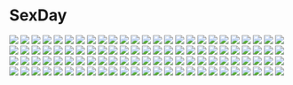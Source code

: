 # SexDay
![](https://konachan.com/image/b265d0532a26e2d0dcd8e8d255b254e7/Konachan.com%20-%20117246%202girls%20blonde_hair%20breasts%20censored%20green_eyes%20green_hair%20kochiya_sanae%20moriya_suwako%20nipples%20pussy%20spread_legs%20touhou%20urine%20yellow_eyes.jpg)
![](https://konachan.com/jpeg/595ce442ee110fc3b6c444d6596d535c/Konachan.com%20-%20181568%2035_%28pixiv%29%20dress%20gloves%20hat%20kanon_%28character%29%20magic%20male%20polychromatic%20red%20red_eyes%20shannon%20socks%20tie%20umineko_no_naku_koro_ni%20weapon.jpg)
![](https://konachan.com/image/b816122bb8a1be062cc846686d451cdb/Konachan.com%20-%2026558%20fruits_basket%20honda_tohru%20kiss%20sohma_kyo.jpeg)
![](https://konachan.com/image/24cf1d1946fca29fe704131f5b77d852/Konachan.com%20-%2051212%202girls%20itou_noiji%20jpeg_artifacts%20maid%20shakugan_no_shana%20shana%20wilhelmina_carmel.jpg)
![](https://konachan.com/image/72dc30e1f5c88c3cbfbde1c9aa0bd57f/Konachan.com%20-%20273992%20ass%20blonde_hair%20blood%20blush%20fang%20kneehighs%20nopan%20school_uniform%20short_hair%20skirt_lift%20toga_himiko%20xiaoshou_xiansheng%20yellow_eyes.jpg)
![](https://konachan.com/jpeg/6d0659dae6791e18693d39deb3cb684f/Konachan.com%20-%2085915%20blue_eyes%20code_geass%20kallen_stadtfeld%20school_uniform%20thighhighs.jpg)
![](https://konachan.com/image/f04eb23a8bf93217fb1adfa6e252f18c/Konachan.com%20-%2026623%20animal_ears%20brown_hair%20clouds%20dress%20horo%20long_hair%20ookami_to_koushinryou%20red_eyes%20sky%20wolfgirl.jpg)
![](https://konachan.com/image/2fc3ac6bf88c8fe2be9cb4e5806722ff/Konachan.com%20-%2068426%20chibi%20hatsune_miku%20kagamine_rin%20megurine_luka%20meiko%20twintails%20valentine%20vocaloid.jpg)
![](https://konachan.com/jpeg/d2feb45613f033fdbc42088f3a9411ef/Konachan.com%20-%20283342%20aipom%20bewear%20celebi%20decidueye%20forest%20illumise%20mew%20mothim%20nobody%20oricorio%20pokemon%20rowlet%20scenic%20sceptile%20stufful%20tree%20treecko%20venusaur%20volbeat%20water.jpg)
![](https://konachan.com/jpeg/18fa61bc1545ca62ece3b54d32a35018/Konachan.com%20-%20241161%20annin_doufu%20ichihara_nina%20idolmaster%20idolmaster_cinderella_girls%20idolmaster_cinderella_girls_starlight_stage%20kotatsu%20loli.jpg)
![](https://konachan.com/image/6d5a29cba9e84b73b5052573b82732fa/Konachan.com%20-%2074412%20landscape%20pointed_ears%20scenic%20wiz_anniversary.jpg)
![](https://konachan.com/image/4512c8bfcaf812423edd5a44db2c5024/Konachan.com%20-%20284597%20amiya_%28arknights%29%20animal_ears%20arknights%20building%20bunny_ears%20city%20clouds%20ikori%20long_hair%20pantyhose%20red_hair%20ruins%20scenic%20sky%20sunset.jpg)
![](https://konachan.com/jpeg/6457aa9f934bf1d02c224ddb837d17d2/Konachan.com%20-%20297110%20anthropomorphism%20azur_lane%20censored%20choukai_%28azur_lane%29%20close%20paizuri%20takashia_%28akimototakashia%29.jpg)
![](https://konachan.com/image/0cfdbdd29dd956185c27307ba1846b01/Konachan.com%20-%20228407%20blonde_hair%20breasts%20brown_eyes%20food%20hanami_dango_%28zzldango%29%20honey%20long_hair%20nakiri_erina%20nipples%20no_bra%20pantyhose%20shokugeki_no_souma%20topless%20white.jpg)
![](https://konachan.com/image/b502e2ef8d47a7a5f194822edce4c390/Konachan.com%20-%20174736%20animal_ears%20barefoot%20blonde_hair%20endou_chihiro%20food%20foxgirl%20garter%20garter_belt%20kimono%20long_hair%20original%20panties%20pocky%20red_eyes%20tail%20underwear.jpg)
![](https://konachan.com/jpeg/f865f05aef56e2b4abb246eabd76567d/Konachan.com%20-%20245134%20annin_doufu%20bow%20brown_hair%20cat_smile%20chain%20idolmaster%20loli%20lolita_fashion%20microphone%20munakata_atsumi%20purple_eyes%20short_hair%20thighhighs%20wink%20wristwear.jpg)
![](https://konachan.com/image/d6744edd3bf2c8ec2677f9ede756dbbc/Konachan.com%20-%20143863%20ass%20bed%20blue_hair%20bra%20breasts%20cleavage%20nipple_slip%20nipples%20panties%20purple_eyes%20ribbons%20scan%20short_hair%20thighhighs%20twintails%20underwear%20uryu_sakuno.jpg)
![](https://konachan.com/image/38bfc4a5d23797052fcc992c22bb526b/Konachan.com%20-%20153798%20airship%20building%20city%20clouds%20kemi_neko%20nobody%20original%20sky%20tree.jpg)
![](https://konachan.com/image/ab67267daa1f166b97261928aee2761b/Konachan.com%20-%208922%20kanon%20sawatari_makoto.jpg)
![](https://konachan.com/image/fad9437b6798cd51b091127afac92543/Konachan.com%20-%2081569%20akizuki_ritsuko%20bikini%20idolmaster%20swimsuit.jpg)
![](https://konachan.com/image/b7353d66edf62e79e668100f1f03512b/Konachan.com%20-%2034533%20tagme%20thighhighs.jpg)
![](https://konachan.com/image/3bc9e2e72d7726361c7bcb24694a61ca/Konachan.com%20-%20109705%20dress%20game_cg%20goth-loli%20lolita_fashion%20long_hair%20mimasaka_alice%20ore_no_kanojo_wa_hito_de_nashi%20panties%20snow%20takanae_kyourin%20underwear.jpg)
![](https://konachan.com/image/85a63c506bc072e76825267562878099/Konachan.com%20-%20220711%20akio-bako%20building%20gun%20night%20weapon.jpg)
![](https://konachan.com/image/2180ca42ab1d59b3b6af0acf54331ba8/Konachan.com%20-%20281564%202girls%20blue_eyes%20blue_hair%20bow%20bunny_ears%20chibi%20headband%20hoto_cocoa%20loli%20long_hair%20navel%20ponytail%20sasai_saji%20signed%20skirt%20thighhighs%20twintails.jpg)
![](https://konachan.com/image/cda2f7ea02eca1ff4052a0289debb330/Konachan.com%20-%2099419%20akemi_homura%20kaname_madoka%20mahou_shoujo_madoka_magica%20miki_sayaka%20red_hair%20sakura_kyouko%20satsushi%20skirt%20thighhighs%20tomoe_mami%20white.jpg)
![](https://konachan.com/jpeg/8189a12c6862daa69ff61e093b685b97/Konachan.com%20-%20104934%20barefoot%20blush%20book%20breasts%20cameltoe%20dress%20game_cg%20green_eyes%20happoubi_jin%20kanojo_x_kanojo_x_kanojo%20nipples%20no_bra%20orifushi_natsumi%20panties%20underwear.jpg)
![](https://konachan.com/image/00c7b77d1d3ac264b1f3eb3957ada9e9/Konachan.com%20-%20164618%20akitsu_taira%20building%20city%20grass%20original%20scenic.jpg)
![](https://konachan.com/jpeg/30c4e84899071acd7abc87fc633d20a7/Konachan.com%20-%20249958%20bicycle%20book%20bow%20brown_eyes%20brown_hair%20glasses%20kneehighs%20long_hair%20original%20pantyhose%20ponytail%20short_hair%20shoujo_ai%20skirt%20tie%20twintails%20umbrella.jpg)
![](https://konachan.com/image/ba4b4c9c6b65ea9256232ffdabd4c7f3/Konachan.com%20-%2039152%20akiba_hideki%20brown_eyes%20colorful_dot%20higurashi_no_naku_koro_ni%20houjou_satoko%20loli.jpg)
![](https://konachan.com/image/4a1e8c723227b8d9c6d037831c764125/Konachan.com%20-%20124171%202girls%20dress%20flandre_scarlet%20hat%20marotti%20moon%20remilia_scarlet%20touhou%20vampire%20wings.jpg)
![](https://konachan.com/image/0888fec4757a5180dd00f6ce047a9611/Konachan.com%20-%20174133%20blonde_hair%20blue_hair%20ebippoid%20gamagouri_ira%20glasses%20green_hair%20group%20hat%20inumuta_houka%20kill_la_kill%20necklace%20pink_hair%20uniform%20white%20wink.jpg)
![](https://konachan.com/image/c4faf3fa38962d065c84c80765a52c17/Konachan.com%20-%20266808%20bondage%20breasts%20censored%20chain%20headdress%20nipples%20nopan%20original%20pantyhose%20purple_eyes%20purple_hair%20spread_legs%20sugitaranpaku%20torn_clothes.jpg)
![](https://konachan.com/image/7442b890ffbe351da889ec806ca1f3d3/Konachan.com%20-%20151169%20blazblue%20blonde_hair%20blush%20bow%20christmas%20daiaru%20hat%20long_hair%20rachel_alucard%20red_eyes.jpg)
![](https://konachan.com/image/e78fda964d1d04a02d75c50000e5c903/Konachan.com%20-%2038758%20black_rock_shooter%20blue_eyes%20bra%20cape%20chain%20kuroi_mato%20long_hair%20underwear.jpg)
![](https://konachan.com/jpeg/c89d8f864bb5e6c3555bc440613a795e/Konachan.com%20-%20265110%20close%20flowers%20green_eyes%20green_hair%20hat%20komeiji_koishi%20long_hair%20minust%20rose%20touhou.jpg)
![](https://konachan.com/image/cbec036363f8d6bcbddbfc600fa42382/Konachan.com%20-%20182169%20car%20male%20original%20police%20rain%20uniform%20water%20watermark%20wenqing_yan_%28yuumei_art%29.jpg)
![](https://konachan.com/image/923054c8d55bd2292a251dee3368c392/Konachan.com%20-%2036744%20caitsith_nekoko%20kirimiya_miduki%20shiraki_aeka%20tagme%20yume_miru_kusuri.jpg)
![](https://konachan.com/jpeg/8d3f8949e6ff92b390aabef22acfc917/Konachan.com%20-%20203511%20ass%20ball%20beach%20bikini%20blonde_hair%20blue_eyes%20cropped%20kujou_karen%20long_hair%20ponytail%20purple_eyes%20sideboob%20swimsuit%20swordsouls%20tree%20twintails%20water.jpg)
![](https://konachan.com/image/4e6d743d756a53bd40c5e07b87d49e89/Konachan.com%20-%20205704%20boots%20brown_eyes%20brown_hair%20candy%20dille_blood%20dlsite.com%20goggles%20lollipop%20long_hair%20original%20refeia%20scarf%20swimsuit%20umbrella%20watermark.jpg)
![](https://konachan.com/image/9e5a472f6fb0563642e960fdb9c8cb8f/Konachan.com%20-%20243274%20amasora_taichi%20aqua_eyes%20ass%20barefoot%20breasts%20green_hair%20no_bra%20nopan%20original%20short_hair%20wink.jpg)
![](https://konachan.com/jpeg/f181a99d80fac3aab7954605754c2f97/Konachan.com%20-%2057957%20itoshiki_rin%20sayonara_zetsubou_sensei%20vector.jpg)
![](https://konachan.com/image/e5f26db98d282a8b66fa180489a2e38e/Konachan.com%20-%2044903%20amagi_yukiko%20hanamura_yosuke%20kujikawa_rise%20persona%20persona_4%20satonaka_chie%20seta_souji%20shirogane_naoto%20tatsumi_kanji%20teddie%20yellow.jpg)
![](https://konachan.com/jpeg/8d0dd3d4f75de46cae7ca43bef532dcd/Konachan.com%20-%20201610%20all_male%20animal%20autumn%20butterfly%20instockee%20katana%20leaves%20long_hair%20male%20ponytail%20rabbit%20scarf%20shounen_ai%20sleeping%20sword%20touken_ranbu%20watermark%20weapon.jpg)
![](https://konachan.com/image/fb493ec5033db97429665af42a6884dc/Konachan.com%20-%208202%20dogs%3A_bullets_%26_carnage%20fuyumine_naoto%20katana%20miwa_shirow%20sword%20weapon.jpg)
![](https://konachan.com/image/44790929bae1fb7986938de232b847c0/Konachan.com%20-%2066463%20tagme.jpg)
![](https://konachan.com/jpeg/70280dbbbfde2fbc7aabdb4f94b005ed/Konachan.com%20-%20272192%20aqua_eyes%20blonde_hair%20blush%20breast_hold%20breasts%20choker%20game_cg%20long_hair%20nipples%20nude%20ponytail%20pussy%20thighhighs%20uncensored%20wanaca%20wristwear.jpg)
![](https://konachan.com/jpeg/cbcacca5db3d050373887ee309428c7a/Konachan.com%20-%20307216%202girls%20black_hair%20breasts%20hug%20long_hair%20navel%20original%20panties%20signed%20thighhighs%20topless%20underwear%20white_hair%20wsman%20yuri.jpg)
![](https://konachan.com/image/f58329d5ba09c9ec65099192cfef9999/Konachan.com%20-%20281272%20aqua_eyes%20bed%20black_hair%20blush%20breasts%20cleavage%20dark_skin%20gorua_%28youce01%29%20headband%20long_hair%20original%20panties%20striped_panties%20underwear%20wink.jpg)
![](https://konachan.com/jpeg/3f1e207512265099ade4f03b569a66bd/Konachan.com%20-%20221320%20all_male%20clouds%20male%20matsuno_ichimatsu%20matsuno_karamatsu%20matsuno_osomatsu%20matsuno_todomatsu%20osomatsu-kun%20osomatsu-san%20reflection%20sky%20yuuno_%28yukioka%29.jpg)
![](https://konachan.com/image/7bcb21ee0c672a4446a75ce807731a14/Konachan.com%20-%20277879%20aqua_eyes%20braids%20breasts%20censored%20clan_senki%20headdress%20maid%20nipples%20nude%20penis%20pink_hair%20pokachu%20sex%20short_hair%20thighhighs.jpg)
![](https://konachan.com/image/ea0e93dfc2820350eaa858550b029ebb/Konachan.com%20-%2093433%20close%20megurine_luka%20polychromatic%20vocaloid.jpg)
![](https://konachan.com/jpeg/b9f6729363e07c19914c2f8e0df3b335/Konachan.com%20-%20261984%20barefoot%20blue_eyes%20blue_hair%20breasts%20censored%20dark_skin%20game_cg%20long_hair%20navel%20night%20nipples%20nude%20penis%20pussy%20sayori%20sex%20sky%20stars%20tentacle_games%20wet.jpg)
![](https://konachan.com/image/aecf69b256a36c71aaa91676683a97f3/Konachan.com%20-%2022676%20hachimitsu_to_clover.jpg)
![](https://konachan.com/image/07a045cc350ba536122acb1cd571b4fc/Konachan.com%20-%2049633%20k-on%21%20tainaka_ritsu.jpg)
![](https://konachan.com/image/e02b05a55a54cc67fe5a434350aab4a1/Konachan.com%20-%20248998%20aqua_eyes%20kuroonehalf%20long_hair%20necklace%20orange_hair%20original%20watermark.jpg)
![](https://konachan.com/image/a58583d8d7da1a46192cbfb67c117d9d/Konachan.com%20-%2020387%20gun%20gunslinger_girl%20henrietta%20weapon.jpg)
![](https://konachan.com/jpeg/89b03441e7b99baed9f49cc1989b69d9/Konachan.com%20-%20266079%20blonde_hair%20boots%20dress%20fate_grand_order%20fate_%28series%29%20flowers%20grass%20headdress%20ko_31%20nero_claudius_%28fate%29%20short_hair%20thighhighs%20tree%20wedding_attire.jpg)
![](https://konachan.com/image/c97f846df797b3de04b64329cd186d4a/Konachan.com%20-%2048661%20miyashita_miki.jpg)
![](https://konachan.com/jpeg/c92cb20850a151a819c447ee849695e7/Konachan.com%20-%20237281%20blush%20flat_chest%20garter_belt%20gloves%20gray_hair%20long_hair%20naruse_maria%20navel%20pointed_ears%20purple_eyes%20shira-nyoro%20tail%20third-party_edit%20white%20wings.jpg)
![](https://konachan.com/image/bfb5d88d15e0f69b6533043fc6c50638/Konachan.com%20-%2018704%20kanon%20snow%20tsukimiya_ayu.jpg)
![](https://konachan.com/jpeg/a8445eeebfc0dea2e3f0f1c45c9c4b4f/Konachan.com%20-%2088934%20gunnm%20monochrome%20nurse%20white.jpg)
![](https://konachan.com/jpeg/7978600c74984dc7466ea21151efc3ad/Konachan.com%20-%2060387%20japanese_clothes%20kantoku%20kimono%20kimura_kaere%20sayonara_zetsubou_sensei.jpg)
![](https://konachan.com/jpeg/4e3ef2196ac40d131ce4ba5bcba00edb/Konachan.com%20-%2018005%20alty%20simoun.jpg)
![](https://konachan.com/image/72c69d65931d5f79ad850c6b2ce8901f/Konachan.com%20-%20263330%20anthropomorphism%20aqua_eyes%20barefoot%20cube_%28cube00%29%20hat%20hibiki_%28kancolle%29%20kantai_collection%20long_hair%20school_uniform%20skirt%20white%20white_hair.jpg)
![](https://konachan.com/image/4c18b74b4edbba6beeb35f67e6303b17/Konachan.com%20-%20253529%20animal%20blush%20brown_eyes%20brown_hair%20cat%20kotatsu%20original%20rerrere%20short_hair.jpg)
![](https://konachan.com/image/d98f92b1c11ea323e5e51653325b9156/Konachan.com%20-%20140343%20amakawa_akito%20breasts%20dengeki_moeoh%20long_hair%20nipples%20no_bra%20nopan%20open_shirt%20original%20stockings.jpg)
![](https://konachan.com/jpeg/757d3c3ba7e1c4f5cf39ab3a225fc558/Konachan.com%20-%20264743%20anus%20blush%20censored%20fate_grand_order%20fate_%28series%29%20mash_kyrielight%20nude%20purple_eyes%20purple_hair%20pussy_juice%20shefu%20short_hair%20spread_legs%20vibrator.jpg)
![](https://konachan.com/jpeg/3a1f3ea8edb8d09aaea01bb568354fb1/Konachan.com%20-%2043929%20akane_iro_ni_somaru_saka%20christmas%20izumi_tsubasu%20katagiri_yuuhi%20nagase_minato%20ryohka%20thighhighs.jpg)
![](https://konachan.com/jpeg/d85e0fc98ad5a7c61d3e468b52566c24/Konachan.com%20-%2066039%20animal_ears%20blush%20catgirl%20fang%20kantoku%20scan%20tail.jpg)
![](https://konachan.com/jpeg/b2c0733baa8958299fda225fcefb0876/Konachan.com%20-%20174177%202girls%20alcot%20blonde_hair%20blush%20breasts%20flat_chest%20game_cg%20ingot%20kuwashima_rein%20long_hair%20nipples%20nude%20purple_eyes%20red_eyes%20short_hair%20white_hair.jpg)
![](https://konachan.com/image/2afc3c1ea2a0dc72aa755a91288ace10/Konachan.com%20-%2070568%20all_male%20archer%20berserker%20black_hair%20brown_eyes%20cu_chulainn%20dark_skin%20fate_%28series%29%20fate_stay_night%20male%20short_hair%20white_hair.jpg)
![](https://konachan.com/image/6d8b285e28b227e5fa1f440e6c3de651/Konachan.com%20-%2062402%20black_hair%20blush%20close%20kimi_ni_todoke%20kuronuma_sawako.jpg)
![](https://konachan.com/jpeg/b986553fe764f4e1384bcf53e1ab92e3/Konachan.com%20-%20224995%20animal_ears%20blonde_hair%20breasts%20brown_eyes%20bunny_ears%20cape%20cleavage%20granblue_fantasy%20headband%20mku%20short_hair%20staff%20thighhighs%20wristwear.jpg)
![](https://konachan.com/image/4147ed7fe599aaa59d403d471244c94e/Konachan.com%20-%20248402%202girls%20barefoot%20blonde_hair%20breasts%20fate_%28series%29%20flat_chest%20horns%20nakatokung%20navel%20nipples%20nude%20purple_eyes%20purple_hair%20short_hair%20tattoo%20yuri.jpg)
![](https://konachan.com/image/bc090bdfc1be0d260c521270e094d8a8/Konachan.com%20-%2052203%20blush%20chitose_haruki%20game_cg%20kiss%20tenshinranman%20unohana_no_sakuyahime%20yuzusoft.jpg)
![](https://konachan.com/image/398237da72404f101571cf3a8cfb002e/Konachan.com%20-%2064413%20tagme.jpg)
![](https://konachan.com/image/bd64368f3c2704e88576f1363012307e/Konachan.com%20-%20187290%20anthropomorphism%20blush%20brown_eyes%20brown_hair%20cameltoe%20doggirl%20ha_ru%20kantai_collection%20panties%20school_uniform%20thighhighs%20torn_clothes%20underwear.jpg)
![](https://konachan.com/image/284a6eb612f1ac8514801dc39fc615dc/Konachan.com%20-%20133705%20akane_miu%20panties%20purple_eyes%20purple_hair%20school_uniform%20skirt%20striped_panties%20thighhighs%20twintails%20underwear%20upskirt.jpg)
![](https://konachan.com/image/738c1c45122de67fe7f5f49bd1d4fafa/Konachan.com%20-%20124847%20blue_eyes%20blue_hair%20close%20hatsune_miku%20long_hair%20sazanami_shione%20twintails%20vocaloid%20white.jpg)
![](https://konachan.com/image/8a6d49ecc0c0aa59550e0ed39e2ac722/Konachan.com%20-%20119702%20blood%20brown_hair%20dress%20game_cg%20shannon%20short_hair%20tagme%20umineko_no_naku_koro_ni.jpg)
![](https://konachan.com/jpeg/9fa7e42dfd704c17151f37692e8f27fb/Konachan.com%20-%20297723%20aqua_eyes%20ass%20bodysuit%20braids%20breasts%20cait%20cleavage%20cropped%20gloves%20long_hair%20neptune%20purple_hair%20purple_heart%20skintight%20thighhighs%20twintails%20white.jpg)
![](https://konachan.com/jpeg/70c26f967a70328d8055c68cbaac48d4/Konachan.com%20-%20258104%20arisegawa_arle%20bikini%20black_hair%20blush%20boku_to_koi_suru_ponkotsu_akuma%20brown_eyes%20game_cg%20ribbons%20sayori%20smile%20swim_ring%20swimsuit%20water.jpg)
![](https://konachan.com/image/b6844cf9fd2f977adfe0e5455c4ddb2d/Konachan.com%20-%20303932%20black_hair%20blush%20breasts%20idolmaster%20long_hair%20miura_azusa%20navel%20nipples%20nude%20red_eyes%20tetuo_kun.jpg)
![](https://konachan.com/jpeg/54d5e969738e31d9f514916dec008a07/Konachan.com%20-%20227452%20bikini%20blush%20game_cg%20koi_x_shin_ai_kanojo%20kurasawa_moko%20pink_eyes%20pink_hair%20shindou_ayane%20swimsuit%20us%3Atrack.jpg)
![](https://konachan.com/image/cef51e1c09c003049559ae466f0c7d15/Konachan.com%20-%2086921%20aqua_eyes%20aqua_hair%20clouds%20feathers%20hatsune_miku%20twintails%20vocaloid%20wings.jpg)
![](https://konachan.com/jpeg/453c14e37a5b6defa585658f3c766708/Konachan.com%20-%2086528%20animal_ears%20archbishop%20black_hair%20kurono_yuu%20night%20ragnarok_online%20red_eyes%20staff%20thighhighs.jpg)
![](https://konachan.com/jpeg/a0e99b6fe1608b03f4f6a2304c44f1b5/Konachan.com%20-%20246477%202girls%20bikini%20blue_eyes%20breasts%20cleavage%20garter%20navel%20orange_eyes%20short_hair%20swimsuit%20takami_chika%20underboob%20watanabe_you%20yohan1754.jpg)
![](https://konachan.com/image/d291b50e5197ecca5c86eff53dd0720d/Konachan.com%20-%20205610%20bandage%20bikini%20black_hair%20breasts%20cleavage%20danua%20granblue_fantasy%20haik%20horns%20long_hair%20pointed_ears%20red_eyes%20swimsuit.jpg)
![](https://konachan.com/jpeg/fb816aafb0b262fc3cc8b9b7600682d8/Konachan.com%20-%2046206%20blush%20brown_eyes%20brown_hair%20long_hair%20narcissu%20navel%20sakura_setsumi%20school_uniform%20skirt%20tagme_%28artist%29.jpg)
![](https://konachan.com/image/46ba7a4f11c1df33566953778060c658/Konachan.com%20-%20112436%20ceres%20ende%20ganbarion%20nintendo%20pandora_no_tou.jpg)
![](https://konachan.com/jpeg/74590b07a6e594ea5711ff966f0b4fc2/Konachan.com%20-%20307455%20bed%20blush%20bra%20breasts%20brown_hair%20cleavage%20open_shirt%20purple_eyes%20school_uniform%20shiromonefu%20shirt_lift%20skirt%20teddy_bear%20underwear.jpg)
![](https://konachan.com/image/004d273977553fc3dec6196ad1bddeec/Konachan.com%20-%20201673%20cape%20dress%20gloves%20hat%20original%20pink_hair%20snow.jpg)
![](https://konachan.com/image/38d693581ccae1ab78fbfc6b6c264b51/Konachan.com%20-%2010275%20blonde_hair%20blush%20boat%20brown_hair%20clouds%20flowers%20garex%20green_hair%20long_hair%20orange_eyes%20purple_hair%20ribbons%20short_hair%20sky%20swimsuit%20water.jpg)
![](https://konachan.com/jpeg/3f93861f61946f1f4272e2b76ddc57d4/Konachan.com%20-%20235582%20nanomortis%20original.jpg)
![](https://konachan.com/image/59965560390acea17c481476842b02ac/Konachan.com%20-%20229226%20all_male%20black_hair%20building%20clouds%20industrial%20knite%20male%20sen_%28knite%29%20short_hair%20sky%20watermark%20wenqing_yan_%28yuumei_art%29%20windmill.jpg)
![](https://konachan.com/image/4e54614b163735e00f564ff20516b422/Konachan.com%20-%20186872%20aikatsu%21%20akashio%20oozora_akari.jpg)
![](https://konachan.com/image/eef36765a16256cda90ffce88975a66a/Konachan.com%20-%2025421%20anemone%20eureka_seven.jpeg)
![](https://konachan.com/jpeg/105c2337b0ad511f8fb60739537550dd/Konachan.com%20-%2028025%20fate_testarossa%20mahou_shoujo_lyrical_nanoha%20mahou_shoujo_lyrical_nanoha_strikers%20takamachi_nanoha%20transparent%20vector.jpg)
![](https://konachan.com/image/a042cda7e96615240067422e7c0c5de8/Konachan.com%20-%20180251%20gochuumon_wa_usagi_desu_ka%3F%20jpeg_artifacts%20kirima_sharo%20zoom_layer.jpg)
![](https://konachan.com/jpeg/6f9f83de7e44644f37d2e8b23d9fc507/Konachan.com%20-%2085539%20akiyama_mio%20ass%20k-on%21%20long_hair%20shorts%20suna%20thighhighs.jpg)
